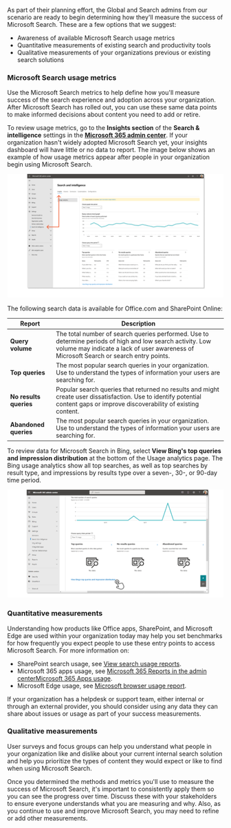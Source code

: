 As part of their planning effort, the Global and Search admins from our scenario are ready to begin determining how they'll measure the success of Microsoft Search. These are a few options that we suggest:

- Awareness of available Microsoft Search usage metrics
- Quantitative measurements of existing search and productivity tools
- Qualitative measurements of your organizations previous or existing search solutions

### Microsoft Search usage metrics

Use the Microsoft Search metrics to help define how you'll measure success of the search experience and adoption across your organization. After Microsoft Search has rolled out, you can use these same data points to make informed decisions about content you need to add or retire.

To review usage metrics, go to the **Insights section** of the **Search & intelligence** settings in the [**Microsoft 365 admin center**](https://admin.microsoft.com/Adminportal/Home). If your organization hasn't widely adopted Microsoft Search yet, your insights dashboard will have little or no data to report. The image below shows an example of how usage metrics appear after people in your organization begin using Microsoft Search.

[ ![Screenshot showing Search & intelligence dashboard.](../media/module-1-unit-3-insights-inline-and-expanded.png) ](../media/module-1-unit-3-insights-inline-and-expanded.png#lightbox)

The following search data is available for Office.com and SharePoint Online:

   | Report                            | Description |
   | --------------------------------- | ------------------------- |
   | **Query volume**                  | The total number of search queries performed. Use to determine periods of high and low search activity. Low volume may indicate a lack of user awareness of Microsoft Search or search entry points. |
   | **Top queries**                   | The most popular search queries in your organization. Use to understand the types of information your users are searching for. |
   | **No results queries**            | Popular search queries that returned no results and might create user dissatisfaction. Use to identify potential content gaps or improve discoverability of existing content. |
   | **Abandoned queries**             | The most popular search queries in your organization. Use to understand the types of information your users are searching for. |

To review data for Microsoft Search in Bing, select **View Bing's top queries and impression distribution** at the bottom of the Usage analytics page. The Bing usage analytics show all top searches, as well as top searches by result type, and impressions by results type over a seven-, 30-, or 90-day time period.

![Image showing Top queries, No results queries, and Abandoned queries.](../media/module-1-unit-3-bing-top-queries.png)

### Quantitative measurements

Understanding how products like Office apps, SharePoint, and Microsoft Edge are used within your organization today may help you set benchmarks for how frequently you expect people to use these entry points to access Microsoft Search. For more information on:

- SharePoint search usage, see [View search usage reports](/sharepoint/view-search-usage-reports).
- Microsoft 365 apps usage, see [Microsoft 365 Reports in the admin centerMicrosoft 365 Apps usage](/microsoft-365/admin/activity-reports/microsoft365-apps-usage).
- Microsoft Edge usage, see [Microsoft browser usage report](/deployedge/microsoft-edge-browser-usage-report).

If your organization has a helpdesk or support team, either internal or through an external provider, you should consider using any data they can share about issues or usage as part of your success measurements.

### Qualitative measurements

User surveys and focus groups can help you understand what people in your organization like and dislike about your current internal search solution and help you prioritize the types of content they would expect or like to find when using Microsoft Search.

Once you determined the methods and metrics you'll use to measure the success of Microsoft Search, it's important to consistently apply them so you can see the progress over time. Discuss these with your stakeholders to ensure everyone understands what you are measuring and why. Also, as you continue to use and improve Microsoft Search, you may need to refine or add other measurements.
